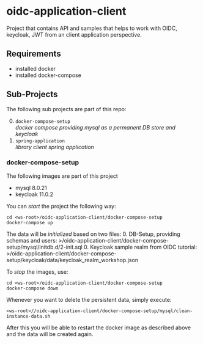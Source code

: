 # oidc-application-client
Project that contains API and samples that helps to work with OIDC, keycloak, JWT from an client application perspective.

## Requirements
- installed docker
- installed docker-compose

## Sub-Projects
The following sub projects are part of this repo:

0. `docker-compose-setup`<br/>
*docker compose providing mysql as a permanent DB store and keycloak*
0. `spring-application`<br/>
*library client spring application*

### docker-compose-setup
The following images are part of this project 
- mysql 8.0.21
- keycloak 11.0.2

You can *start* the project the following way:
```
cd <ws-root>/oidc-application-client/docker-compose-setup
docker-compose up
```

The data will be *initialized* based on two files:
0. DB-Setup, providing schemas and users: <ws-root>>/oidc-application-client/docker-compose-setup/mysql/initdb.d/2-init.sql
0. Keycloak sample realm from OIDC tutorial: <ws-root>>/oidc-application-client/docker-compose-setup/keycloak/data/keycloak_realm_workshop.json

To *stop* the images, use:
```
cd <ws-root>/oidc-application-client/docker-compose-setup
docker-compose down
```

Whenever you want to delete the persistent data, simply execute:
```
<ws-root>//oidc-application-client/docker-compose-setup/mysql/clean-instance-data.sh
```
After this you will be able to restart the docker image as described above and
the data will be created again.
